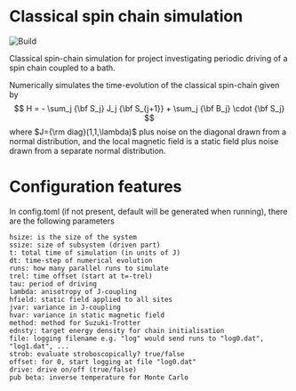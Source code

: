 # Classical spin chain simulation

![Build](https://github.com/tveness/spinchain/workflows/build-test/badge.svg)

Classical spin-chain simulation for project investigating periodic driving of a
spin chain coupled to a bath.

Numerically simulates the time-evolution of the classical spin-chain given by
$$
H = - \sum_j  {\bf S_j} J_j {\bf S_{j+1}} + \sum_j {\bf B_j} \cdot {\bf S_j}
$$
where $J={\rm diag}(1,1,\lambda)$ plus noise on the diagonal drawn from a
normal distribution, and the local magnetic field is a static field plus noise
drawn from a separate normal distribution.


# Configuration features

In config.toml (if not present, default will be generated when running), there
are the following parameters
```
hsize: is the size of the system
ssize: size of subsystem (driven part)
t: total time of simulation (in units of J)
dt: time-step of numerical evolution
runs: how many parallel runs to simulate
trel: time offset (start at t=-trel)
tau: period of driving
lambda: anisotropy of J-coupling
hfield: static field applied to all sites
jvar: variance in J-coupling
hvar: variance in static magnetic field
method: method for Suzuki-Trotter
ednsty: target energy density for chain initialisation
file: logging filename e.g. "log" would send runs to "log0.dat", "log1.dat", ...
strob: evaluate stroboscopically? true/false
offset: for 0, start logging at file "log0.dat"
drive: drive on/off (true/false)
pub beta: inverse temperature for Monte Carlo
```
